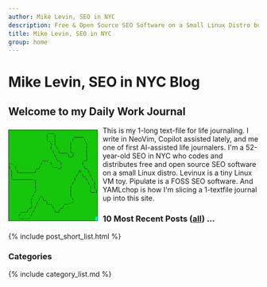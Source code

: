 ```yaml
---
author: Mike Levin, SEO in NYC
description: Free & Open Source SEO Software on a Small Linux Distro built with Python, vim, git and AI.
title: Mike Levin, SEO in NYC
group: home
---
```


# Mike Levin, SEO in NYC Blog

## Welcome to my Daily Work Journal

<img alt="ASCII Alice Down the Rabbit Hole" src="/assets/images/ascii-alice-down-the-rabbit-hole-green.png" width="180vw" style="padding: 7px 10px 2px 0; float: left; height: auto">
This is my 1-long text-file for life journaling. I write in NeoVim, Copilot
assisted lately, and me one of first AI-assisted life journalers. I'm a
52-year-old SEO in NYC who codes and distributes free and open source SEO
software on a small Linux distro. Levinux is a tiny Linux VM toy. Pipulate is a
FOSS SEO software. And YAMLchop is how I'm slicing a 1-textfile journal up into
this site.

### 10 Most Recent Posts (<a href="/blog/">all</a>) ...

{% include post_short_list.html %}

### Categories

{% include category_list.md %}
